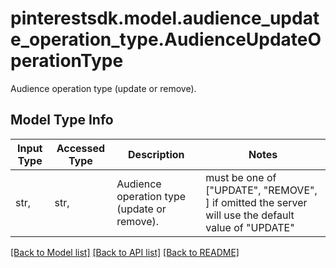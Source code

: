# pinterestsdk.model.audience_update_operation_type.AudienceUpdateOperationType

Audience operation type (update or remove).

## Model Type Info
Input Type | Accessed Type | Description | Notes
------------ | ------------- | ------------- | -------------
str,  | str,  | Audience operation type (update or remove). | must be one of ["UPDATE", "REMOVE", ] if omitted the server will use the default value of "UPDATE"

[[Back to Model list]](../../README.md#documentation-for-models) [[Back to API list]](../../README.md#documentation-for-api-endpoints) [[Back to README]](../../README.md)

